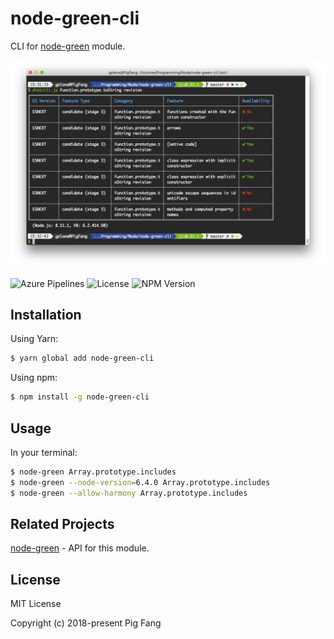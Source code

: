 # node-green-cli

CLI for [node-green](https://github.com/g-plane/node-green) module.

![](screenshot.png)

![Azure Pipelines](https://flat.badgen.net/azure-pipelines/G-Plane/G-Plane/g-plane.node-green-cli)
![License](https://flat.badgen.net/github/license/g-plane/node-green-cli)
![NPM Version](https://flat.badgen.net/npm/v/node-green-cli)
## Installation

Using Yarn:

```bash
$ yarn global add node-green-cli
```

Using npm:

```bash
$ npm install -g node-green-cli
```

## Usage

In your terminal:

```bash
$ node-green Array.prototype.includes
$ node-green --node-version=6.4.0 Array.prototype.includes
$ node-green --allow-harmony Array.prototype.includes
```

## Related Projects

[node-green](https://github.com/g-plane/node-green) - API for this module.

## License

MIT License

Copyright (c) 2018-present Pig Fang
